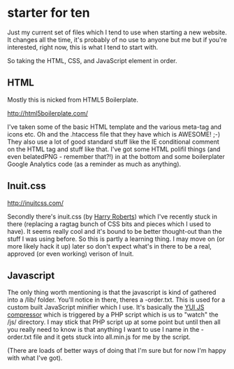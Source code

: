 # starter for ten

Just my current set of files which I tend to use when starting a new website. It changes all the time, it's probably of no use to anyone but me but if you're interested, right now, this is what I tend to start with.

So taking the HTML, CSS, and JavaScript element in order.

## HTML

Mostly this is nicked from HTML5 Boilerplate.

<http://html5boilerplate.com/>

I've taken some of the basic HTML template and the various meta-tag and icons etc. Oh and the .htaccess file that they have which is AWESOME! ;-) They also use a lot of good standard stuff like the IE conditional comment on the HTML tag and stuff like that. I've got some HTML polifil things (and even belatedPNG - remember that?!) in at the bottom and some boilerplater Google Analytics code (as a reminder as much as anything).

## Inuit.css

<http://inuitcss.com/>

Secondly there's inuit.css (by [Harry Roberts](https://twitter.com/csswizardry)) which I've recently stuck in there (replacing a ragtag bunch of CSS bits and pieces which I used to have). It seems really cool and it's bound to be better thought-out than the stuff I was using before. So this is partly a learning thing. I may move on (or more likely hack it up) later so don't expect what's in there to be a real, approved (or even working) verison of Inuit.

## Javascript

The only thing worth mentioning is that the javascript is kind of gathered into a /lib/ folder. You'll notice in there, theres a -order.txt. This is used for a custom built JavaScript minifier which I use. It's basically the [YUI JS compressor](http://yui.github.io/yuicompressor/) which is triggered by a PHP script which is us to "watch" the /js/ directory. I may stick that PHP script up at some point but until then all you really need to know is that anything I want to use I name in the -order.txt file and it gets stuck into all.min.js for me by the script.

(There are loads of better ways of doing that I'm sure but for now I'm happy with what I've got).